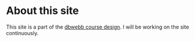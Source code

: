 About this site
==============================================

This site is a part of the [dbwebb course design](http://dbwebb.se/design). I will be working on the site continuously.

